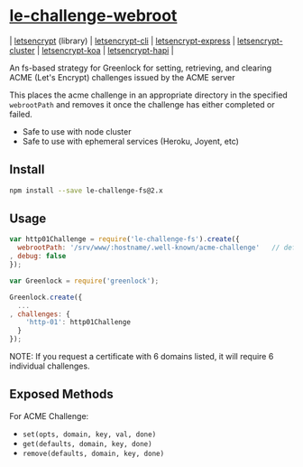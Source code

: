 # [le-challenge-webroot](https://git.rootprojects.org/root/acme-http-01-webroot.js)

| [letsencrypt](https://git.rootprojects.org/root/greenlock.js) (library)
| [letsencrypt-cli](https://git.rootprojects.org/root/greenlock-cli.js)
| [letsencrypt-express](https://git.rootprojects.org/root/greenlock-express.js)
| [letsencrypt-cluster](https://git.rootprojects.org/root/greenlock-cluster.js)
| [letsencrypt-koa](https://git.rootprojects.org/root/greenlock-koa.js)
| [letsencrypt-hapi](https://git.rootprojects.org/root/greenlock-hapi.js)
|

An fs-based strategy for Greenlock for setting, retrieving,
and clearing ACME (Let's Encrypt) challenges issued by the ACME server

This places the acme challenge in an appropriate directory in the specified `webrootPath`
and removes it once the challenge has either completed or failed.

* Safe to use with node cluster
* Safe to use with ephemeral services (Heroku, Joyent, etc)

Install
-------

```bash
npm install --save le-challenge-fs@2.x
```

Usage
-----

```js
var http01Challenge = require('le-challenge-fs').create({
  webrootPath: '/srv/www/:hostname/.well-known/acme-challenge'   // defaults to os.tmpdir() + '/' + 'acme-challenge'
, debug: false
});

var Greenlock = require('greenlock');

Greenlock.create({
  ...
, challenges: {
    'http-01': http01Challenge
  }
});
```

NOTE: If you request a certificate with 6 domains listed,
it will require 6 individual challenges.

Exposed Methods
---------------

For ACME Challenge:

* `set(opts, domain, key, val, done)`
* `get(defaults, domain, key, done)`
* `remove(defaults, domain, key, done)`
